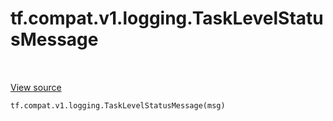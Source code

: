 <div itemscope itemtype="http://developers.google.com/ReferenceObject">
<meta itemprop="name" content="tf.compat.v1.logging.TaskLevelStatusMessage" />
<meta itemprop="path" content="Stable" />
</div>

# tf.compat.v1.logging.TaskLevelStatusMessage

<!-- Insert buttons and diff -->

<table class="tfo-notebook-buttons tfo-api" align="left">
</table>

<a target="_blank" href="/code/stable/tensorflow/python/platform/tf_logging.py">View source</a>





``` python
tf.compat.v1.logging.TaskLevelStatusMessage(msg)
```



<!-- Placeholder for "Used in" -->


